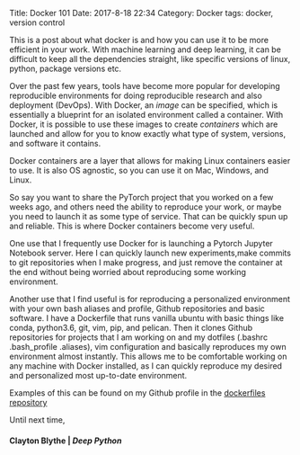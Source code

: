 Title: Docker 101
Date: 2017-8-18 22:34
Category: Docker 
tags: docker, version control

This is a post about what docker is and how you can use it to be more efficient in your work. With machine learning and deep learning, it can be difficult to keep all the dependencies straight, like specific versions of linux, python, package versions etc. 

Over the past few years, tools have become more popular for developing reproducible environments for doing reproducible research and also deployment (DevOps). With Docker, an *image* can be specified, which is essentially a blueprint for an isolated environment
 called a container. With Docker, it is possible to use these images to create *containers* which are launched and allow for you to know exactly what type of system, versions, and software it contains. 

Docker containers are a layer that allows for making Linux containers easier to use. It is also OS agnostic, so you can use it on Mac, Windows, and Linux. 

So say you want to share the PyTorch project that you worked on a few weeks ago, and others need the ability to reproduce your work, or maybe you need to launch it as some type of service. That can be quickly spun up and reliable. This is where Docker containers become very useful. 
 
One use that I frequently use Docker for is launching a Pytorch Jupyter Notebook server. Here I can quickly launch new experiments,make commits to git repositories when I make progress, and just remove the container at the end without being worried about reproducing some working environment. 

Another use that I find useful is for reproducing a personalized environment with your own bash aliases and profile, Github repositories and basic software. I have a Dockerfile that runs vanilla ubuntu with basic things like conda, python3.6, git, vim, pip, and pelican. Then it clones Github repositories for projects that I am working on and my dotfiles (.bashrc .bash_profile .aliases), vim configuration and basically reproduces my own environment almost instantly. This allows me to be comfortable working on any machine with Docker installed, as I can quickly reproduce my desired and personalized most up-to-date environment. 

Examples of this can be found on my Github profile in the [dockerfiles repository](https://github.com/claytonblythe/Dockerfiles)

Until next time,
#### Clayton Blythe | *Deep Python*
